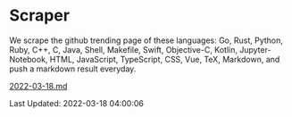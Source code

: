 # Scraper

We scrape the github trending page of these languages: Go, Rust, Python, Ruby, C++, C, Java, Shell, Makefile, Swift, Objective-C, Kotlin, Jupyter-Notebook, HTML, JavaScript, TypeScript, CSS, Vue, TeX, Markdown, and push a markdown result everyday.

[2022-03-18.md](https://github.com/yangwenmai/github-trending-backup/blob/master/2022-03-18.md)

Last Updated: 2022-03-18 04:00:06